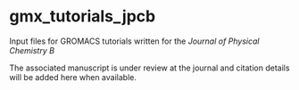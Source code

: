 # gmx_tutorials_jpcb
Input files for GROMACS tutorials written for the *Journal of Physical Chemistry B*

The associated manuscript is under review at the journal and citation details will
be added here when available.
